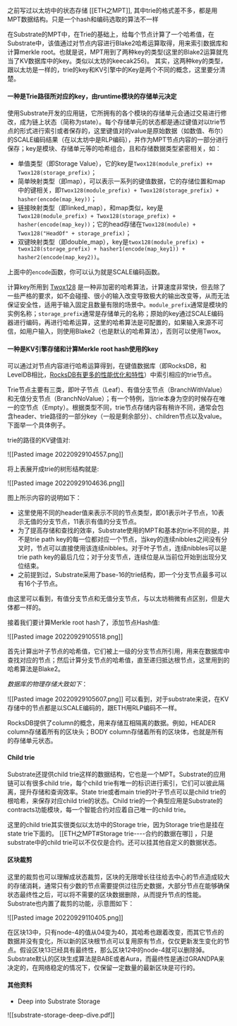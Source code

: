 之前写过以太坊中的状态存储  [[ETH之MPT]],  其中trie的格式差不多，都是用MPT数据结构。只是一个hash和编码选取的算法不一样

在Substrate的MPT中，在Trie的基础上，给每个节点计算了一个哈希值，在Substrate中，该值通过对节点内容进行Blake2哈希运算取得，用来索引数据库和计算merkle root。也就是说，MPT用到了两种key的类型(这里的Blake2运算就充当了KV数据库中的key。类似以太坊的keecak256)。
其实，这两种key的类型，跟以太坊是一样的，trie的key和KV引擎中的Key是两个不同的概念，这里要分清楚。

#### 一种是Trie路径所对应的key，由runtime模块的存储单元决定

使用Substrate开发的应用链，它所拥有的各个模块的存储单元会通过交易进行修改，成为链上状态（简称为state）。每个存储单元的状态都是通过键值对以trie节点的形式进行索引或者保存的，这里键值对的value是原始数据（如数值、布尔）的SCALE编码结果（在以太坊中是RLP编码），并作为MPT节点内容的一部分进行保存；key是模块、存储单元等的哈希组合，且和存储数据类型紧密相关，如：

-   单值类型（即Storage Value），它的key是`Twox128(module_prefix) ++ Twox128(storage_prefix)`；
-   简单映射类型（即map），可以表示一系列的键值数据，它的存储位置和map中的键相关，即`Twox128(module_prefix) + Twox128(storage_prefix) + hasher(encode(map_key))`；
-   链接映射类型（即linked_map），和map类似，key是`Twox128(module_prefix) + Twox128(storage_prefix) + hasher(encode(map_key))`；它的head存储在`Twox128(module) + Twox128("HeadOf" + storage_prefix)`；
-   双键映射类型（即double_map），key是`twox128(module_prefix) + twox128(storage_prefix) + hasher1(encode(map_key1)) + hasher2(encode(map_key2))`。

上面中的`encode`函数，你可以认为就是SCALE编码函数。

计算key所用到 [Twox128](https://link.zhihu.com/?target=https%3A//cyan4973.github.io/xxHash/) 是一种非加密的哈希算法，计算速度非常快，但去除了一些严格的要求，如不会碰撞、很小的输入改变导致极大的输出改变等，从而无法保证安全性，适用于输入固定且数量有限的场景中。`module_prefix`通常是模块的实例名称；`storage_prefix`通常是存储单元的名称；原始的key通过SCALE编码器进行编码，再进行哈希运算，这里的哈希算法是可配置的，如果输入来源不可信，如用户输入，则使用Blake2（也是默认的哈希算法），否则可以使用Twox。

#### 一种是KV引擎存储和计算Merkle root hash使用的key

可以通过对节点内容进行哈希运算得到，在键值数据库（即RocksDB，和LevelDB相比，[RocksDB有更多的性能优化和特性](https://link.zhihu.com/?target=https%3A//github.com/facebook/rocksdb/wiki/Features-Not-in-LevelDB)）中索引相应的trie节点。

Trie节点主要有三类，即叶子节点（Leaf）、有值分支节点（BranchWithValue）和无值分支节点（BranchNoValue）；有一个特例，当trie本身为空的时候存在唯一的空节点（Empty）。根据类型不同，trie节点存储内容有稍许不同，通常会包含header、trie路径的一部分key（一般是剩余部分）、children节点以及value。下面举一个具体例子。

trie的路径的KV键值对:

![[Pasted image 20220929104557.png]]

将上表展开成trie的树形结构就是:


![[Pasted image 20220929104636.png]]

图上所示内容的说明如下：

-   这里使用不同的header值来表示不同的节点类型，即01表示叶子节点，10表示无值的分支节点，11表示有值的分支节点。
-   为了提高存储和查找的效率，Substrate使用的MPT和基本的trie不同的是，并不是trie path key的每一位都对应一个节点，当key的连续nibbles之间没有分叉时，节点可以直接使用该连续nibbles。对于叶子节点，连续nibbles可以是trie path key的最后几位；对于分支节点，连续位是从当前位开始到出现分叉位结束。
-   之前提到过，Substrate采用了base-16的trie结构，即一个分支节点最多可以有16个子节点。

由这里可以看到，有值分支节点和无值分支节点，与以太坊稍微有点区别，但是大体都一样的。

接着我们要计算Merkle root  hash了，添加节点Hash值:

![[Pasted image 20220929105518.png]]

首先计算出叶子节点的哈希值，它们被上一级的分支节点所引用，用来在数据库中查找对应的节点；然后计算分支节点的哈希值，直至递归抵达根节点，这里用到的哈希算法是Blake2。

_数据库的物理存储大致如下_：

![[Pasted image 20220929105607.png]]
可以看到，对于substrate来说，在KV存储中的节点都是以SCALE编码的，跟ETH用RLP编码不一样。

RocksDB提供了column的概念，用来存储互相隔离的数据。例如，HEADER column存储着所有的区块头；BODY column存储着所有的区块体，也就是所有的存储单元状态。


#### Child trie

Substrate还提供child trie这样的数据结构，它也是一个MPT。Substrate的应用链可以有很多child trie，每个child trie有唯一的标识进行索引，它们可以彼此隔离，提升存储和查询效率。State trie或者main trie的叶子节点可以是child trie的根哈希，来保存对应child trie的状态。Child trie的一个典型应用是Substrate的contracts功能模块，每一个智能合约对应着自己唯一的child trie。

这里的child trie其实很类似以太坊中的Storage trie，因为Storage trie也是挂在state trie下面的。 [[ETH之MPT#Storage trie----合约的数据在哪]]   ，只是substrate中的child trie可以不仅仅是合约。还可以挂其他自定义的数据状态。

#### 区块裁剪

这里的裁剪也可以理解成状态裁剪，区块的无限增长往往给去中心的节点造成较大的存储消耗，通常只有少数的节点需要提供过往历史数据，大部分节点在能够确保状态最终性之后，可以将不需要的区块数据删除，从而提升节点的性能。Substrate也内置了裁剪的功能，示意图如下：

![[Pasted image 20220929110405.png]]


在区块13中，只有node-4的值从04变为40，其哈希也跟着改变，而其它节点的数据并没有变化，所以新的区块根节点可以复用原有节点，仅仅更新发生变化的节点。假设区块13已经具有最终性，那么区块12中的node-4就可以删除掉。Substrate默认的区块生成算法是BABE或者Aura，而最终性是通过GRANDPA来决定的，在网络稳定的情况下，仅保留一定数量的最新区块是可行的。


#### 其他资料

- Deep into Substrate Storage

![[substrate-storage-deep-dive.pdf]]

